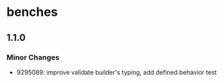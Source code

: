 # benches

## 1.1.0

### Minor Changes

- 9295089: improve validate builder's typing, add defined behavior test
